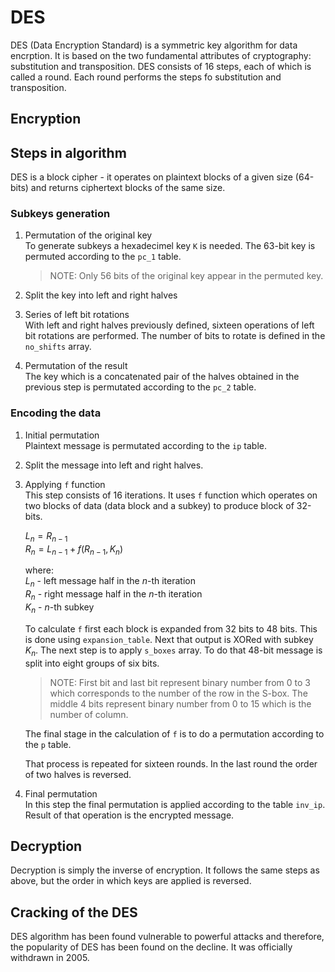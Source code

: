 # DES

DES (Data Encryption Standard) is a symmetric key algorithm for data encrption. It is based on the two fundamental attributes of cryptography: substitution and transposition. DES consists of 16 steps, each of which is called a round. Each round performs the steps fo substitution and transposition.

## Encryption

## Steps in algorithm

DES is a block cipher - it operates on plaintext blocks of a given size (64-bits) and returns ciphertext blocks of the same size.

### Subkeys generation

1. Permutation of the original key<br>
To generate subkeys a hexadecimel key `K` is needed. The 63-bit key is permuted according to the `pc_1` table.
    > NOTE: Only 56 bits of the original key appear in the permuted key.

2. Split the key into left and right halves

3. Series of left bit rotations<br>
    With left and right halves previously defined, sixteen operations of left bit rotations are performed. The number of bits to rotate is defined in the `no_shifts` array.

4. Permutation of the result<br>
    The key which is a concatenated pair of the halves obtained in the previous step is permutated according to the `pc_2` table.

### Encoding the data

1. Initial permutation<br>
    Plaintext message is permutated according to the `ip` table.

2. Split the message into left and right halves.

3. Applying `f` function<br>
    This step consists of 16 iterations. It uses `f` function which operates on two blocks of data (data block and a subkey) to produce block of 32-bits.

    $L_n = R_{n-1}$<br>
    $R_n = L_{n-1} + f(R_{n-1}, K_n)$

    where:<br>
    $L_n$ - left message half in the $n$-th iteration<br>
    $R_n$ - right message half in the $n$-th iteration<br>
    $K_n$ - $n$-th subkey<br>

    To calculate `f` first each block is expanded from 32 bits to 48 bits. This is done using `expansion_table`. Next that output is XORed with subkey $K_n$. The next step is to apply `s_boxes` array. To do that 48-bit message is split into eight groups of six bits.

    > NOTE: First bit and last bit represent binary number from 0 to 3 which corresponds to the number of the row in the S-box. The middle 4 bits represent binary number from 0 to 15 which is the number of column.

    The final stage in the calculation of `f` is to do a permutation according to the `p` table.<br>

    That process is repeated for sixteen rounds. In the last round the order of two halves is reversed.

4. Final permutation<br>
    In this step the final permutation is applied according to the table `inv_ip`. Result of that operation is the encrypted message.

## Decryption

Decryption is simply the inverse of encryption. It follows the same steps as above, but the order in which keys are applied is reversed.

## Cracking of the DES

DES algorithm has been found vulnerable to powerful attacks and therefore, the popularity of DES has been found on the decline. It was officially withdrawn in 2005.
